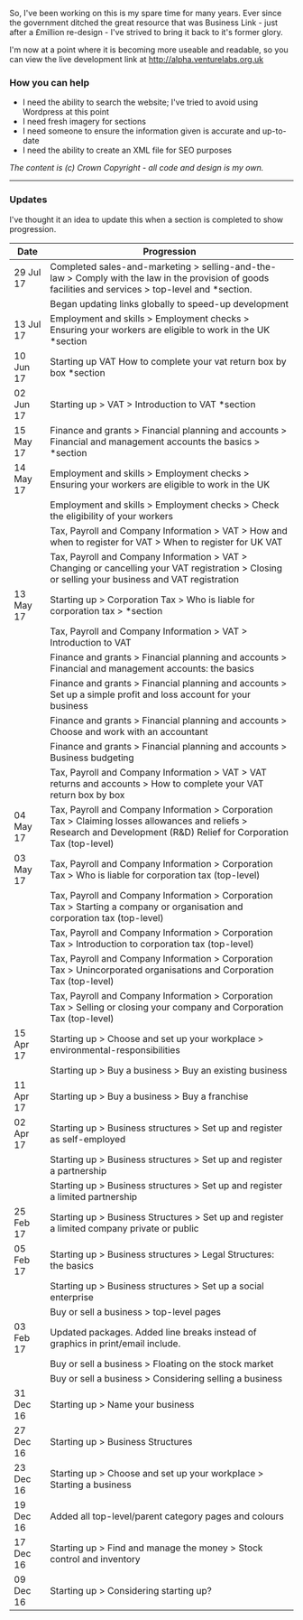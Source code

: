 So, I've been working on this is my spare time for many years. Ever since the government ditched the great resource that was Business Link - just after a £million re-design - I've strived to bring it back to it's former glory.

I'm now at a point where it is becoming more useable and readable, so you can view the live development link at http://alpha.venturelabs.org.uk

### How you can help

- I need the ability to search the website; I've tried to avoid using Wordpress at this point
- I need fresh imagery for sections
- I need someone to ensure the information given is accurate and up-to-date
- I need the ability to create an XML file for SEO purposes


_The content is (c) Crown Copyright - all code and design is my own._

---

### Updates

I've thought it an idea to update this when a section is completed to show progression.

| Date      | Progression                                                                                                                                           |
|-----------|-------------------------------------------------------------------------------------------------------------------------------------------------------|
| 29 Jul 17 | Completed sales-and-marketing > selling-and-the-law > Comply with the law in the provision of goods facilities and services > top-level and *section. |
|           | Began updating links globally to speed-up development                                                                                                 |
| 13 Jul 17 | Employment and skills > Employment checks > Ensuring your workers are eligible to work in the UK *section                                             |
| 10 Jun 17 | Starting up VAT How to complete your vat return box by box *section                                                                                   |
| 02 Jun 17 | Starting up > VAT > Introduction to VAT *section                                                                                                      |
| 15 May 17 | Finance and grants > Financial planning and accounts > Financial and management accounts the basics > *section                                        |
| 14 May 17 | Employment and skills > Employment checks > Ensuring your workers are eligible to work in the UK                                                      |
|           | Employment and skills > Employment checks > Check the eligibility of your workers                                                                     |
|           | Tax, Payroll and Company Information > VAT > How and when to register for VAT > When to register for UK VAT                                           |
|           | Tax, Payroll and Company Information > VAT > Changing or cancelling your VAT registration > Closing or selling your business and VAT registration     |
| 13 May 17 | Starting up > Corporation Tax > Who is liable for corporation tax > *section                                                                          |
| 			| Tax, Payroll and Company Information > VAT > Introduction to VAT                                                                                      |
| 			| Finance and grants > Financial planning and accounts > Financial and management accounts: the basics                                                  |
| 			| Finance and grants > Financial planning and accounts > Set up a simple profit and loss account for your business                                      |
| 			| Finance and grants > Financial planning and accounts > Choose and work with an accountant                                                             |
| 			| Finance and grants > Financial planning and accounts > Business budgeting                                                                             |
| 			| Tax, Payroll and Company Information > VAT > VAT returns and accounts > How to complete your VAT return box by box                                    |
| 04 May 17 | Tax, Payroll and Company Information > Corporation Tax > Claiming losses allowances and reliefs > Research and Development (R&D) Relief for Corporation Tax (top-level) |
| 03 May 17 | Tax, Payroll and Company Information > Corporation Tax > Who is liable for corporation tax (top-level) |
| 			| Tax, Payroll and Company Information > Corporation Tax > Starting a company or organisation and corporation tax (top-level) |
| 			| Tax, Payroll and Company Information > Corporation Tax > Introduction to corporation tax (top-level) |
| 			| Tax, Payroll and Company Information > Corporation Tax > Unincorporated organisations and Corporation Tax (top-level) |
| 			| Tax, Payroll and Company Information > Corporation Tax > Selling or closing your company and Corporation Tax (top-level) |
| 15 Apr 17 | Starting up > Choose and set up your workplace > environmental-responsibilities |
| 			| Starting up > Buy a business > Buy an existing business |
| 11 Apr 17 | Starting up > Buy a business > Buy a franchise |
| 02 Apr 17 | Starting up > Business structures > Set up and register as self-employed |
| 			| Starting up > Business structures > Set up and register a partnership |
| 			| Starting up > Business structures > Set up and register a limited partnership |
| 25 Feb 17 | Starting up > Business Structures > Set up and register a limited company private or public |
| 05 Feb 17 | Starting up > Business structures > Legal Structures: the basics |
| 			| Starting up > Business structures > Set up a social enterprise |
| 			| Buy or sell a business > top-level pages |
| 03 Feb 17 | Updated packages. Added line breaks instead of graphics in print/email include. |
| 			| Buy or sell a business > Floating on the stock market |
| 			| Buy or sell a business > Considering selling a business |
| 31 Dec 16 | Starting up > Name your business |
| 27 Dec 16 | Starting up > Business Structures |
| 23 Dec 16 | Starting up > Choose and set up your workplace > Starting a business |
| 19 Dec 16 | Added all top-level/parent category pages and colours |
| 17 Dec 16 | Starting up > Find and manage the money > Stock control and inventory |
| 09 Dec 16 | Starting up > Considering starting up? |
